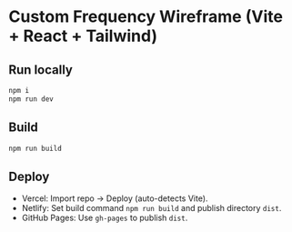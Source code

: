 # Custom Frequency Wireframe (Vite + React + Tailwind)

## Run locally
```bash
npm i
npm run dev
```

## Build
```bash
npm run build
```

## Deploy
- Vercel: Import repo → Deploy (auto-detects Vite).
- Netlify: Set build command `npm run build` and publish directory `dist`.
- GitHub Pages: Use `gh-pages` to publish `dist`.

